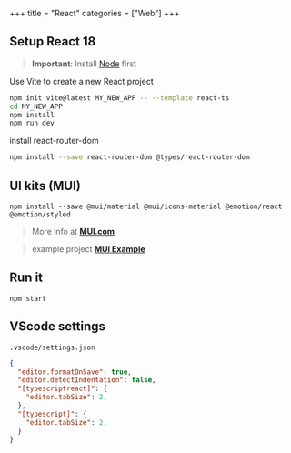 +++
title = "React"
categories = ["Web"]
+++

## Setup React 18

> **Important**: Install [Node](/posts/node) first

Use Vite to create a new React project

```sh
npm init vite@latest MY_NEW_APP -- --template react-ts
cd MY_NEW_APP
npm install
npm run dev
```

install react-router-dom

```sh
npm install --save react-router-dom @types/react-router-dom
```

## UI kits (MUI)

```
npm install --save @mui/material @mui/icons-material @emotion/react @emotion/styled
```

> More info at **[MUI.com](https://mui.com/)**

> example project **[MUI Example](https://github.com/mui/material-ui/tree/master/examples/create-react-app-with-typescript)**

## Run it

```
npm start
```

## VScode settings

`.vscode/settings.json`

```json
{
  "editor.formatOnSave": true,
  "editor.detectIndentation": false,
  "[typescriptreact]": {
    "editor.tabSize": 2,
  },
  "[typescript]": {
    "editor.tabSize": 2,
  }
}
```
